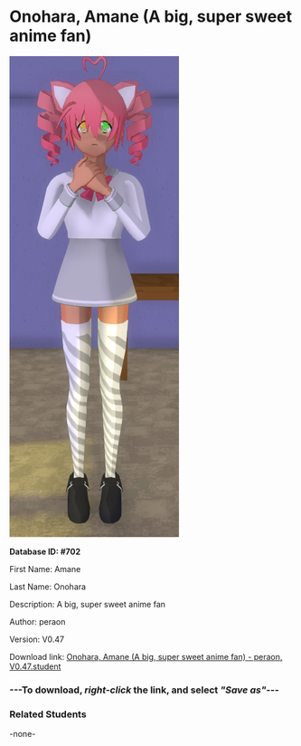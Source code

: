 # Onohara, Amane (A big, super sweet anime fan)

<img src="Files/Onohara, Amane (A big, super sweet anime fan).png" title="Onohara, Amane (A big, super sweet anime fan) - peraon, V0.47">

**Database ID: #702**

First Name: Amane

Last Name: Onohara

Description: A big, super sweet anime fan

Author: peraon

Version: V0.47

Download link: <a href="https://raw.githubusercontent.com/Arbiter1223/Daigaku-Gurashi-Custom-Students/master/Students/Files/Onohara%2C%20Amane%20(A%20big%2C%20super%20sweet%20anime%20fan)%20-%20peraon%2C%20V0.47.student">Onohara, Amane (A big, super sweet anime fan) - peraon, V0.47.student</a>

### ---**To download, _right-click_ the link, and select _"Save as"_**---

### Related Students

-none-

